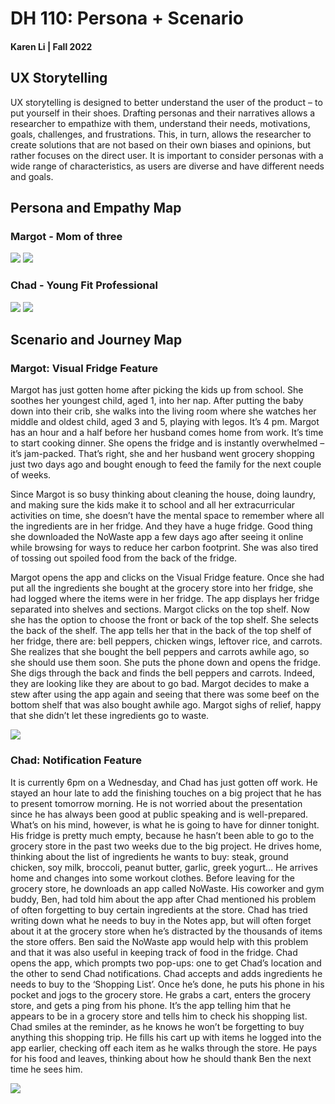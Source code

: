 # DH 110: Persona + Scenario
#### Karen Li | Fall 2022

## UX Storytelling
UX storytelling is designed to better understand the user of the product – to put yourself in their shoes. Drafting personas and their narratives allows a researcher to empathize with them, understand their needs, motivations, goals, challenges, and frustrations. This, in turn, allows the researcher to create solutions that are not based on their own biases and opinions, but rather focuses on the direct user. It is important to consider personas with a wide range of characteristics, as users are diverse and have different needs and goals. 

## Persona and Empathy Map
### Margot - Mom of three 
<img src="User Persona - Margot.png">
<img src="Empathy Map - Margot.png">

### Chad - Young Fit Professional
<img src="User Persona - Chad.png">
<img src="Empathy Map - Chad.png">

## Scenario and Journey Map
### Margot: Visual Fridge Feature
Margot has just gotten home after picking the kids up from school. She soothes her youngest child, aged 1, into her nap. After putting the baby down into their crib, she walks into the living room where she watches her middle and oldest child, aged 3 and 5, playing with legos. It’s 4 pm. Margot has an hour and a half before her husband comes home from work. It’s time to start cooking dinner. She opens the fridge and is instantly overwhelmed – it’s jam-packed. That’s right, she and her husband went grocery shopping just two days ago and bought enough to feed the family for the next couple of weeks. 

Since Margot is so busy thinking about cleaning the house, doing laundry, and making sure the kids make it to school and all her extracurricular activities on time, she doesn’t have the mental space to remember where all the ingredients are in her fridge. And they have a huge fridge. Good thing she downloaded the NoWaste app a few days ago after seeing it online while browsing for ways to reduce her carbon footprint. She was also tired of tossing out spoiled food from the back of the fridge. 

Margot opens the app and clicks on the Visual Fridge feature. Once she had put all the ingredients she bought at the grocery store into her fridge, she had logged where the items were in her fridge. The app displays her fridge separated into shelves and sections. Margot clicks on the top shelf. Now she has the option to choose the front or back of the top shelf. She selects the back of the shelf. The app tells her that in the back of the top shelf of her fridge, there are: bell peppers, chicken wings, leftover rice, and carrots. She realizes that she bought the bell peppers and carrots awhile ago, so she should use them soon. She puts the phone down and opens the fridge. She digs through the back and finds the bell peppers and carrots. Indeed, they are looking like they are about to go bad. Margot decides to make a stew after using the app again and seeing that there was some beef on the bottom shelf that was also bought awhile ago. Margot sighs of relief, happy that she didn’t let these ingredients go to waste. 

<img src="Journey Map - Margot.png">

### Chad: Notification Feature
It is currently 6pm on a Wednesday, and Chad has just gotten off work. He stayed an hour late to add the finishing touches on a big project that he has to present tomorrow morning. He is not worried about the presentation since he has always been good at public speaking and is well-prepared. What’s on his mind, however, is what he is going to have for dinner tonight. His fridge is pretty much empty, because he hasn’t been able to go to the grocery store in the past two weeks due to the big project. He drives home, thinking about the list of ingredients he wants to buy: steak, ground chicken, soy milk, broccoli, peanut butter, garlic, greek yogurt… 
He arrives home and changes into some workout clothes. Before leaving for the grocery store, he downloads an app called NoWaste. His coworker and gym buddy, Ben, had told him about the app after Chad mentioned his problem of often forgetting to buy certain ingredients at the store. Chad has tried writing down what he needs to buy in the Notes app, but will often forget about it at the grocery store when he’s distracted by the thousands of items the store offers. Ben said the NoWaste app would help with this problem and that it was also useful in keeping track of food in the fridge. Chad opens the app, which prompts two pop-ups: one to get Chad’s location and the other to send Chad notifications. Chad accepts and adds ingredients he needs to buy to the ‘Shopping List’. 
Once he’s done, he puts his phone in his pocket and jogs to the grocery store. He grabs a cart, enters the grocery store, and gets a ping from his phone. It’s the app telling him that he appears to be in a grocery store and tells him to check his shopping list. Chad smiles at the reminder, as he knows he won’t be forgetting to buy anything this shopping trip. He fills his cart up with items he logged into the app earlier, checking off each item as he walks through the store. He pays for his food and leaves, thinking about how he should thank Ben the next time he sees him. 

<img src="Journey Map - Chad.png">

